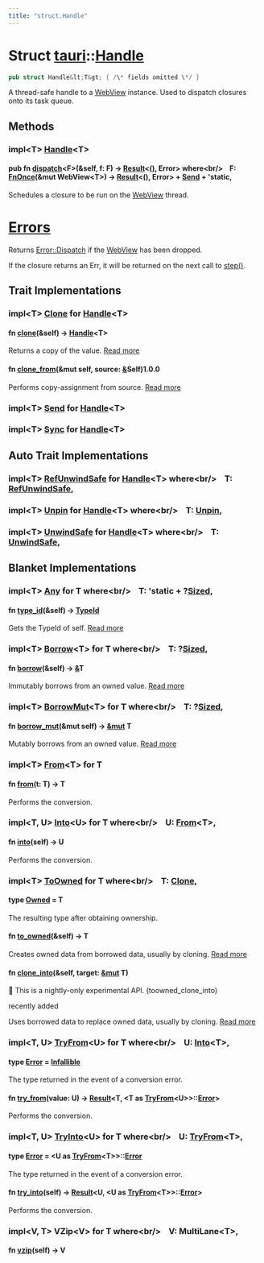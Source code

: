 ```yaml
---
title: "struct.Handle"
---
```


Struct [tauri](/api/rust/tauri/index.html)::[Handle](/api/rust/tauri/)
======================================================================

```rust
pub struct Handle&lt;T&gt; { /\* fields omitted \*/ }
```

A thread-safe handle to a [<span>WebView</span>](/api/rust/tauri/struct.WebView.html) instance. Used to dispatch closures onto its task queue.

Methods
-------

### <span>impl&lt;T&gt; [Handle](/api/rust/tauri/../tauri/struct.Handle.html "struct tauri::Handle")&lt;T&gt;</span>

#### <span>pub fn [dispatch](/api/rust/tauri/about:blank#method.dispatch)&lt;F&gt;(&self, f: F) -&gt; [Result](https://doc.rust-lang.org/nightly/core/result/enum.Result.html "enum core::result::Result")&lt;[()](https://doc.rust-lang.org/nightly/std/primitive.unit.html), Error&gt; where&lt;br/&gt;    F: [FnOnce](https://doc.rust-lang.org/nightly/core/ops/function/trait.FnOnce.html "trait core::ops::function::FnOnce")(&mut WebView&lt;T&gt;) -&gt; [Result](https://doc.rust-lang.org/nightly/core/result/enum.Result.html "enum core::result::Result")&lt;[()](https://doc.rust-lang.org/nightly/std/primitive.unit.html), Error&gt; + [Send](https://doc.rust-lang.org/nightly/core/marker/trait.Send.html "trait core::marker::Send") + 'static,</span> 

Schedules a closure to be run on the [<span>WebView</span>](/api/rust/tauri/struct.WebView.html) thread.

[Errors](/api/rust/tauri/about:blank#errors)
============================================

Returns [<span>Error::Dispatch</span>](/api/rust/tauri/enum.Error.html#variant.Dispatch) if the [<span>WebView</span>](/api/rust/tauri/struct.WebView.html) has been dropped.

If the closure returns an <span>Err</span>, it will be returned on the next call to [<span>step()</span>](/api/rust/tauri/struct.WebView.html#method.step).

Trait Implementations
---------------------

### <span>impl&lt;T&gt; [Clone](https://doc.rust-lang.org/nightly/core/clone/trait.Clone.html "trait core::clone::Clone") for [Handle](/api/rust/tauri/../tauri/struct.Handle.html "struct tauri::Handle")&lt;T&gt;</span>

#### <span>fn [clone](https://doc.rust-lang.org/nightly/core/clone/trait.Clone.html#tymethod.clone)(&self) -&gt; [Handle](/api/rust/tauri/../tauri/struct.Handle.html "struct tauri::Handle")&lt;T&gt;</span>

Returns a copy of the value. [Read more](https://doc.rust-lang.org/nightly/core/clone/trait.Clone.html#tymethod.clone)

#### <span>fn [clone\_from](https://doc.rust-lang.org/nightly/core/clone/trait.Clone.html#method.clone\_from)(&mut self, source: [&](https://doc.rust-lang.org/nightly/std/primitive.reference.html)Self)</span>1.0.0

Performs copy-assignment from <span>source</span>. [Read more](https://doc.rust-lang.org/nightly/core/clone/trait.Clone.html#method.clone\_from)

### <span>impl&lt;T&gt; [Send](https://doc.rust-lang.org/nightly/core/marker/trait.Send.html "trait core::marker::Send") for [Handle](/api/rust/tauri/../tauri/struct.Handle.html "struct tauri::Handle")&lt;T&gt;</span>

### <span>impl&lt;T&gt; [Sync](https://doc.rust-lang.org/nightly/core/marker/trait.Sync.html "trait core::marker::Sync") for [Handle](/api/rust/tauri/../tauri/struct.Handle.html "struct tauri::Handle")&lt;T&gt;</span>

Auto Trait Implementations
--------------------------

### <span>impl&lt;T&gt; [RefUnwindSafe](https://doc.rust-lang.org/nightly/std/panic/trait.RefUnwindSafe.html "trait std::panic::RefUnwindSafe") for [Handle](/api/rust/tauri/../tauri/struct.Handle.html "struct tauri::Handle")&lt;T&gt; where&lt;br/&gt;    T: [RefUnwindSafe](https://doc.rust-lang.org/nightly/std/panic/trait.RefUnwindSafe.html "trait std::panic::RefUnwindSafe"),</span> 

### <span>impl&lt;T&gt; [Unpin](https://doc.rust-lang.org/nightly/core/marker/trait.Unpin.html "trait core::marker::Unpin") for [Handle](/api/rust/tauri/../tauri/struct.Handle.html "struct tauri::Handle")&lt;T&gt; where&lt;br/&gt;    T: [Unpin](https://doc.rust-lang.org/nightly/core/marker/trait.Unpin.html "trait core::marker::Unpin"),</span> 

### <span>impl&lt;T&gt; [UnwindSafe](https://doc.rust-lang.org/nightly/std/panic/trait.UnwindSafe.html "trait std::panic::UnwindSafe") for [Handle](/api/rust/tauri/../tauri/struct.Handle.html "struct tauri::Handle")&lt;T&gt; where&lt;br/&gt;    T: [UnwindSafe](https://doc.rust-lang.org/nightly/std/panic/trait.UnwindSafe.html "trait std::panic::UnwindSafe"),</span> 

Blanket Implementations
-----------------------

### <span>impl&lt;T&gt; [Any](https://doc.rust-lang.org/nightly/core/any/trait.Any.html "trait core::any::Any") for T where&lt;br/&gt;    T: 'static + ?[Sized](https://doc.rust-lang.org/nightly/core/marker/trait.Sized.html "trait core::marker::Sized"),</span> 

#### <span>fn [type\_id](https://doc.rust-lang.org/nightly/core/any/trait.Any.html#tymethod.type\_id)(&self) -&gt; [TypeId](https://doc.rust-lang.org/nightly/core/any/struct.TypeId.html "struct core::any::TypeId")</span>

Gets the <span>TypeId</span> of <span>self</span>. [Read more](https://doc.rust-lang.org/nightly/core/any/trait.Any.html#tymethod.type\_id)

### <span>impl&lt;T&gt; [Borrow](https://doc.rust-lang.org/nightly/core/borrow/trait.Borrow.html "trait core::borrow::Borrow")&lt;T&gt; for T where&lt;br/&gt;    T: ?[Sized](https://doc.rust-lang.org/nightly/core/marker/trait.Sized.html "trait core::marker::Sized"),</span> 

#### <span>fn [borrow](https://doc.rust-lang.org/nightly/core/borrow/trait.Borrow.html#tymethod.borrow)(&self) -&gt; [&](https://doc.rust-lang.org/nightly/std/primitive.reference.html)T</span>

Immutably borrows from an owned value. [Read more](https://doc.rust-lang.org/nightly/core/borrow/trait.Borrow.html#tymethod.borrow)

### <span>impl&lt;T&gt; [BorrowMut](https://doc.rust-lang.org/nightly/core/borrow/trait.BorrowMut.html "trait core::borrow::BorrowMut")&lt;T&gt; for T where&lt;br/&gt;    T: ?[Sized](https://doc.rust-lang.org/nightly/core/marker/trait.Sized.html "trait core::marker::Sized"),</span> 

#### <span>fn [borrow\_mut](https://doc.rust-lang.org/nightly/core/borrow/trait.BorrowMut.html#tymethod.borrow\_mut)(&mut self) -&gt; [&mut](https://doc.rust-lang.org/nightly/std/primitive.reference.html) T</span>

Mutably borrows from an owned value. [Read more](https://doc.rust-lang.org/nightly/core/borrow/trait.BorrowMut.html#tymethod.borrow\_mut)

### <span>impl&lt;T&gt; [From](https://doc.rust-lang.org/nightly/core/convert/trait.From.html "trait core::convert::From")&lt;T&gt; for T</span>

#### <span>fn [from](https://doc.rust-lang.org/nightly/core/convert/trait.From.html#tymethod.from)(t: T) -&gt; T</span>

Performs the conversion.

### <span>impl&lt;T, U&gt; [Into](https://doc.rust-lang.org/nightly/core/convert/trait.Into.html "trait core::convert::Into")&lt;U&gt; for T where&lt;br/&gt;    U: [From](https://doc.rust-lang.org/nightly/core/convert/trait.From.html "trait core::convert::From")&lt;T&gt;,</span> 

#### <span>fn [into](https://doc.rust-lang.org/nightly/core/convert/trait.Into.html#tymethod.into)(self) -&gt; U</span>

Performs the conversion.

### <span>impl&lt;T&gt; [ToOwned](https://doc.rust-lang.org/nightly/alloc/borrow/trait.ToOwned.html "trait alloc::borrow::ToOwned") for T where&lt;br/&gt;    T: [Clone](https://doc.rust-lang.org/nightly/core/clone/trait.Clone.html "trait core::clone::Clone"),</span> 

#### <span>type [Owned](https://doc.rust-lang.org/nightly/alloc/borrow/trait.ToOwned.html#associatedtype.Owned) = T</span>

The resulting type after obtaining ownership.

#### <span>fn [to\_owned](https://doc.rust-lang.org/nightly/alloc/borrow/trait.ToOwned.html#tymethod.to\_owned)(&self) -&gt; T</span>

Creates owned data from borrowed data, usually by cloning. [Read more](https://doc.rust-lang.org/nightly/alloc/borrow/trait.ToOwned.html#tymethod.to\_owned)

#### <span>fn [clone\_into](https://doc.rust-lang.org/nightly/alloc/borrow/trait.ToOwned.html#method.clone\_into)(&self, target: [&mut](https://doc.rust-lang.org/nightly/std/primitive.reference.html) T)</span>

🔬 This is a nightly-only experimental API. (<span>toowned\_clone\_into</span>)

recently added

Uses borrowed data to replace owned data, usually by cloning. [Read more](https://doc.rust-lang.org/nightly/alloc/borrow/trait.ToOwned.html#method.clone\_into)

### <span>impl&lt;T, U&gt; [TryFrom](https://doc.rust-lang.org/nightly/core/convert/trait.TryFrom.html "trait core::convert::TryFrom")&lt;U&gt; for T where&lt;br/&gt;    U: [Into](https://doc.rust-lang.org/nightly/core/convert/trait.Into.html "trait core::convert::Into")&lt;T&gt;,</span> 

#### <span>type [Error](https://doc.rust-lang.org/nightly/core/convert/trait.TryFrom.html#associatedtype.Error) = [Infallible](https://doc.rust-lang.org/nightly/core/convert/enum.Infallible.html "enum core::convert::Infallible")</span>

The type returned in the event of a conversion error.

#### <span>fn [try\_from](https://doc.rust-lang.org/nightly/core/convert/trait.TryFrom.html#tymethod.try\_from)(value: U) -&gt; [Result](https://doc.rust-lang.org/nightly/core/result/enum.Result.html "enum core::result::Result")&lt;T, &lt;T as [TryFrom](https://doc.rust-lang.org/nightly/core/convert/trait.TryFrom.html "trait core::convert::TryFrom")&lt;U&gt;&gt;::[Error](https://doc.rust-lang.org/nightly/core/convert/trait.TryFrom.html#associatedtype.Error "type core::convert::TryFrom::Error")&gt;</span>

Performs the conversion.

### <span>impl&lt;T, U&gt; [TryInto](https://doc.rust-lang.org/nightly/core/convert/trait.TryInto.html "trait core::convert::TryInto")&lt;U&gt; for T where&lt;br/&gt;    U: [TryFrom](https://doc.rust-lang.org/nightly/core/convert/trait.TryFrom.html "trait core::convert::TryFrom")&lt;T&gt;,</span> 

#### <span>type [Error](https://doc.rust-lang.org/nightly/core/convert/trait.TryInto.html#associatedtype.Error) = &lt;U as [TryFrom](https://doc.rust-lang.org/nightly/core/convert/trait.TryFrom.html "trait core::convert::TryFrom")&lt;T&gt;&gt;::[Error](https://doc.rust-lang.org/nightly/core/convert/trait.TryFrom.html#associatedtype.Error "type core::convert::TryFrom::Error")</span>

The type returned in the event of a conversion error.

#### <span>fn [try\_into](https://doc.rust-lang.org/nightly/core/convert/trait.TryInto.html#tymethod.try\_into)(self) -&gt; [Result](https://doc.rust-lang.org/nightly/core/result/enum.Result.html "enum core::result::Result")&lt;U, &lt;U as [TryFrom](https://doc.rust-lang.org/nightly/core/convert/trait.TryFrom.html "trait core::convert::TryFrom")&lt;T&gt;&gt;::[Error](https://doc.rust-lang.org/nightly/core/convert/trait.TryFrom.html#associatedtype.Error "type core::convert::TryFrom::Error")&gt;</span>

Performs the conversion.

### <span>impl&lt;V, T&gt; VZip&lt;V&gt; for T where&lt;br/&gt;    V: MultiLane&lt;T&gt;,</span> 

#### <span>fn [vzip](/api/rust/tauri/about:blank#method.vzip)(self) -&gt; V</span>
      